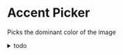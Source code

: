 # Accent Picker

Picks the dominant color of the image

<details>
<summary>todo</summary>
<sub>Someday I will remove SkiaSharp from dependencies</sub>
</details>